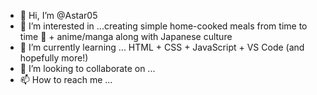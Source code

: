 - 👋 Hi, I’m @Astar05
- 👀 I’m interested in ...creating simple home-cooked meals from time to time 🍴 + anime/manga along with Japanese culture
- 🌱 I’m currently learning ... HTML + CSS + JavaScript + VS Code (and hopefully more!)
- 💞️ I’m looking to collaborate on ...
- 📫 How to reach me ...

<!---
Astar05/Astar05 is a ✨ special ✨ repository because its `README.md` (this file) appears on your GitHub profile.
You can click the Preview link to take a look at your changes.
--->
